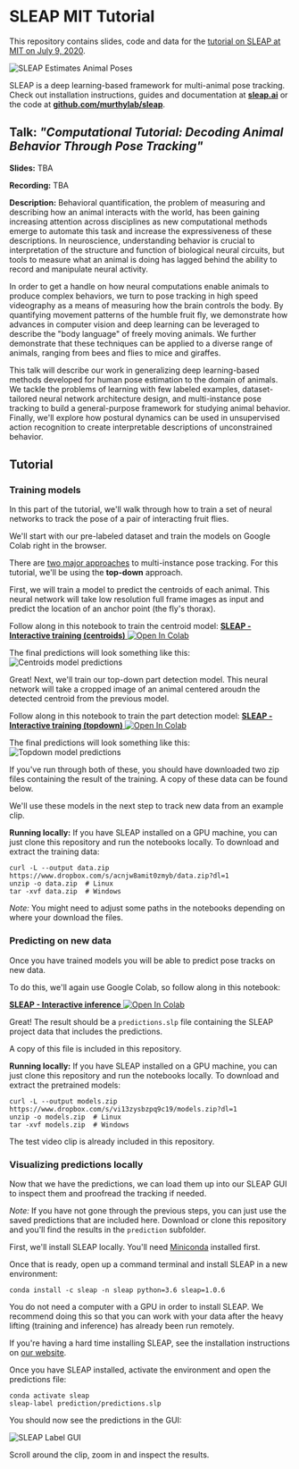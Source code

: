 # SLEAP MIT Tutorial
This repository contains slides, code and data for the [tutorial on SLEAP at MIT on July 9, 2020](http://bcs.mit.edu/news-events/events/computational-tutorial-decoding-animal-behavior-through-pose-tracking).

![SLEAP Estimates Animal Poses](https://sleap.ai/docs/_static/sleap_movie.gif)

SLEAP is a deep learning-based framework for multi-animal pose tracking. Check out installation instructions, guides and documentation at **[sleap.ai](https://sleap.ai)** or the code at **[github.com/murthylab/sleap](https://github.com/murthylab/sleap)**.


## Talk: *"Computational Tutorial: Decoding Animal Behavior Through Pose Tracking"*
**Slides:** TBA

**Recording:** TBA

**Description:** Behavioral quantification, the problem of measuring and describing how an animal interacts with the world, has been gaining increasing attention across disciplines as new computational methods emerge to automate this task and increase the expressiveness of these descriptions. In neuroscience, understanding behavior is crucial to interpretation of the structure and function of biological neural circuits, but tools to measure what an animal is doing has lagged behind the ability to record and manipulate neural activity.

In order to get a handle on how neural computations enable animals to produce complex behaviors, we turn to pose tracking in high speed videography as a means of measuring how the brain controls the body. By quantifying movement patterns of the humble fruit fly, we demonstrate how advances in computer vision and deep learning can be leveraged to describe the "body language" of freely moving animals. We further demonstrate that these techniques can be applied to a diverse range of animals, ranging from bees and flies to mice and giraffes.

This talk will describe our work in generalizing deep learning-based methods developed for human pose estimation to the domain of animals. We tackle the problems of learning with few labeled examples, dataset-tailored neural network architecture design, and multi-instance pose tracking to build a general-purpose framework for studying animal behavior. Finally, we'll explore how postural dynamics can be used in unsupervised action recognition to create interpretable descriptions of unconstrained behavior.

## Tutorial

### Training models

In this part of the tutorial, we'll walk through how to train a set of neural networks
to track the pose of a pair of interacting fruit flies.

We'll start with our pre-labeled dataset and train the models on Google Colab right in
the browser.

There are [two major approaches](https://sleap.ai/index.html#getting-started-with-sleap)
to multi-instance pose tracking. For this tutorial, we'll be using the **top-down**
approach.

First, we will train a model to predict the centroids of each animal. This neural
network will take low resolution full frame images as input and predict the location of
an anchor point (the fly's thorax).

Follow along in this notebook to train the centroid model:
<a href="https://colab.research.google.com/github/talmo/sleap-mit-tutorial/blob/master/notebooks/Interactive_training_(centroids).ipynb" target="_blank">**SLEAP - Interactive training (centroids)** <img src="https://colab.research.google.com/assets/colab-badge.svg" alt="Open In Colab"/></a>

The final predictions will look something like this:
![Centroids model predictions](https://github.com/talmo/sleap-mit-tutorial/blob/master/media/prediction-centroids.png)

Great! Next, we'll train our top-down part detection model. This neural network will
take a cropped image of an animal centered aroudn the detected centroid from the
previous model.

Follow along in this notebook to train the part detection model:
<a href="https://colab.research.google.com/github/talmo/sleap-mit-tutorial/blob/master/notebooks/Interactive_training_(topdown).ipynb" target="_blank">**SLEAP - Interactive training (topdown)** <img src="https://colab.research.google.com/assets/colab-badge.svg" alt="Open In Colab"/></a>

The final predictions will look something like this:
![Topdown model predictions](https://github.com/talmo/sleap-mit-tutorial/blob/master/media/prediction-topdown.png)

If you've run through both of these, you should have downloaded two zip files containing
the result of the training. A copy of these data can be found below.

We'll use these models in the next step to track new data from an example clip.


**Running locally:**
If you have SLEAP installed on a GPU machine, you can just clone this repository and run
the notebooks locally. To download and extract the training data:
```
curl -L --output data.zip https://www.dropbox.com/s/acnjw8amit0zmyb/data.zip?dl=1
unzip -o data.zip  # Linux
tar -xvf data.zip  # Windows
```

*Note:* You might need to adjust some paths in the notebooks depending on where your download
the files.


### Predicting on new data

Once you have trained models you will be able to predict pose tracks on new data.

To do this, we'll again use Google Colab, so follow along in this notebook:

<a href="https://colab.research.google.com/github/talmo/sleap-mit-tutorial/blob/master/notebooks/Interactive_inference.ipynb" target="_blank">**SLEAP - Interactive inference** <img src="https://colab.research.google.com/assets/colab-badge.svg" alt="Open In Colab"/></a>

Great! The result should be a `predictions.slp` file containing the SLEAP project data
that includes the predictions.

A copy of this file is included in this repository.


**Running locally:**
If you have SLEAP installed on a GPU machine, you can just clone this repository and run
the notebooks locally. To download and extract the pretrained models:
```
curl -L --output models.zip https://www.dropbox.com/s/vi13zysbzpq9c19/models.zip?dl=1
unzip -o models.zip  # Linux
tar -xvf models.zip  # Windows
```

The test video clip is already included in this repository.


### Visualizing predictions locally

Now that we have the predictions, we can load them up into our SLEAP GUI to inspect them
and proofread the tracking if needed.

*Note:* If you have not gone through the previous steps, you can just use the saved predictions
that are included here. Download or clone this repository and you'll find the results in
the `prediction` subfolder.


First, we'll install SLEAP locally. You'll need [Miniconda](https://docs.conda.io/en/latest/miniconda.html)
installed first.

Once that is ready, open up a command terminal and install SLEAP in a new environment:
```
conda install -c sleap -n sleap python=3.6 sleap=1.0.6
```

You do not need a computer with a GPU in order to install SLEAP. We recommend doing this
so that you can work with your data after the heavy lifting (training and inference) has
already been run remotely.

If you're having a hard time installing SLEAP, see the installation instructions on [our
website](https://sleap.ai/guides/installation.html).


Once you have SLEAP installed, activate the environment and open the predictions file:
```
conda activate sleap
sleap-label prediction/predictions.slp
```

You should now see the predictions in the GUI:

![SLEAP Label GUI](https://github.com/talmo/sleap-mit-tutorial/blob/master/media/sleap-label-gui.png)

Scroll around the clip, zoom in and inspect the results.